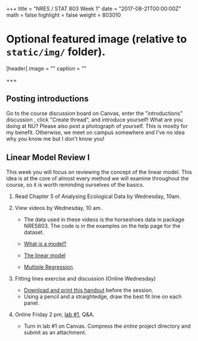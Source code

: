 +++
title = "NRES / STAT 803 Week 1"
date = "2017-08-21T00:00:00Z"
math = false
highlight = false
weight = 803010

# Optional featured image (relative to `static/img/` folder).
[header]
image = ""
caption = ""

+++

## Posting introductions

Go to the course discussion board on Canvas, enter the "introductions" discussion , click "Create thread", and introduce yourself! What are you doing at NU? Please also post a photograph of yourself. This is mostly for my benefit. Otherwise, we meet on campus somewhere and I've no idea why you know me but I don't know you!

## Linear Model Review I

This week you will focus on reviewing the concept of the linear
model. This idea is at the core of almost every method we will examine
throughout the course, so it is worth reminding ourselves of the
basics. 

1. Read Chapter 5 of Analysing Ecological Data by Wednesday, 10am.

2. View videos by Wednesday, 10 am.

    * The data used in these videos is the horseshoes data in package NRES803. The code
      is in the examples on the help page for the dataset.

    * [What is a model?](https://youtu.be/tzRl5A30hFc)

    * [The linear model](https://youtu.be/KroxqqUKkNE)

    * [Multiple Regression](https://youtu.be/aYxg224DnCA).

3. Fitting lines exercise and discussion (Online Wednesday)

    * [Download and print this handout](fittinglines.pdf) before the session. 
    * Using a pencil and a straightedge, draw the best fit line on each panel.

4. Online Friday 2 pm, [lab #1](lab_1/), Q&A.

    * Turn in lab #1 on Canvas. Compress the *entire* project directory and submit as an attachment.